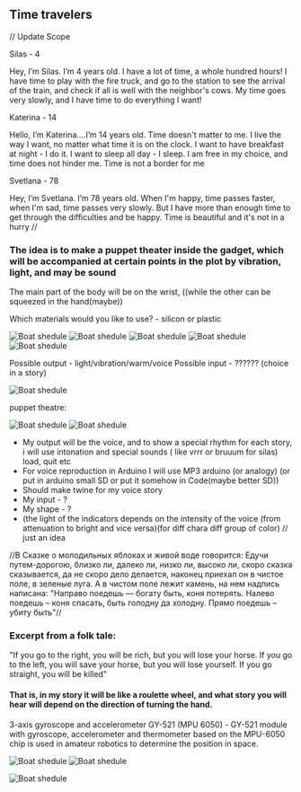 ## Time travelers 

// Update Scope

Silas - 4

Hey, I’m Silas. I’m 4 years old. I have a lot of time, a whole hundred hours! I have time to play with the fire truck, and go to the station to see the arrival of the train, and check if all is well with the neighbor's cows. My time goes very slowly, and I have time to do everything I want!

Katerina - 14

Hello, I’m Katerina….I’m 14 years old. Time doesn't matter to me. I live the way I want, no matter what time it is on the clock. I want to have breakfast at night - I do it. I want to sleep all day - I sleep. I am free in my choice, and time does not hinder me. Time is not a border for me

Svetlana - 78

Hey, I’m Svetlana. I’m 78 years old. When I'm happy, time passes faster, when I'm sad, time passes very slowly. But I have more than enough time to get through the difficulties and be happy. Time is beautiful and it's not in a hurry //

### The idea is to make a puppet theater inside the gadget, which will be accompanied at certain points in the plot by vibration, light, and may be sound

The main part of the body will be on the wrist, ((while the other can be squeezed in the hand(maybe))

Which materials would you like to use? - silicon or plastic

![Boat shedule](images/image_5.png)
![Boat shedule](images/image_6.png)
![Boat shedule](images/image_7.png)
![Boat shedule](images/image_8.png)
![Boat shedule](images/image_9.png)

Possible output - light/vibration/warm/voice
Possible input - ?????? (choice in a story)

![Boat shedule](images/image_10.png)

puppet theatre:

![Boat shedule](images/image_11.png)
![Boat shedule](images/image_12.png)

- My output will be the voice, and to show a special rhythm for each story, i will use intonation and special sounds ( like vrrr or bruuum for silas) load, quit etc
- For voice reproduction in Arduino I will use MP3 arduino (or analogy) (or put in arduino small SD or put it somehow in Code(maybe better SD))
- Should make twine for my voice story
- My input - ?
- My shape - ?
- (the light of the indicators depends on the intensity of the voice (from attenuation to bright and vice versa)(for diff chara diff group of color) // just an idea

//В Сказке о молодильных яблоках и живой воде говорится: Едучи путем-дорогою, близко ли, далеко ли, низко ли, высоко ли, скоро сказка сказывается, да не скоро дело делается, наконец приехал он в чистое поле, в зеленые луга. А в чистом поле лежит камень, на нем надпись написана: "Направо поедешь — богату быть, коня потерять. Налево поедешь – коня спасать, быть голодну да холодну. Прямо поедешь – убиту быть"//


### Excerpt from a folk tale:
"If you go to the right, you will be rich, but you will lose your horse. If you go to the left, you will save your horse, but you will lose yourself. If you go straight, you will be killed"

#### That is, in my story it will be like a roulette wheel, and what story you will hear will depend on the direction of turning the hand.

3-axis gyroscope and accelerometer GY-521 (MPU 6050) - GY-521 module with gyroscope, accelerometer and thermometer based on the MPU-6050 chip is used in amateur robotics to determine the position in space.


![Boat shedule](images/image_21.png)
![Boat shedule](images/MoodBoard.png)

![Boat shedule](images/screenshot.jpeg)


